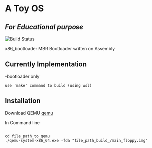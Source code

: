 # A Toy OS
## _For Educational purpose_



![Build Status](https://img.shields.io/badge/Build-Experimental-blue)

x86_bootloader MBR Bootloader written on Assembly

## Currently Implementation
   -bootloader only

```
use 'make' command to build (using wsl)
```


## Installation

Download QEMU [qemu](https://www.qemu.org/)

In Command line

```

cd file_path_to_qemu
./qemu-system-x86_64.exe -fda "file_path_build_/main_floppy.img"

```
